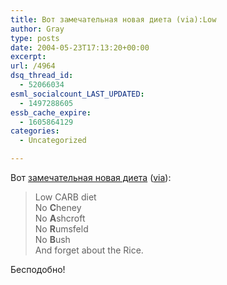 ```yaml
---
title: Вот замечательная новая диета (via):Low
author: Gray
type: posts
date: 2004-05-23T17:13:20+00:00
excerpt:
url: /4964
dsq_thread_id:
  - 52066034
esml_socialcount_LAST_UPDATED:
  - 1497288605
essb_cache_expire:
  - 1605864129
categories:
  - Uncategorized

---
```








Вот <a href="http://www.dailykos.com/story/2004/5/23/1182/83641" target="_blank">замечательная новая диета</a> (<a href="http://www.agonist.org/" target="_blank">via</a>):

> Low CARB diet  
> No **C**heney  
> No **A**shcroft  
> No **R**umsfeld  
> No **B**ush  
> And forget about the Rice.

Бесподобно!